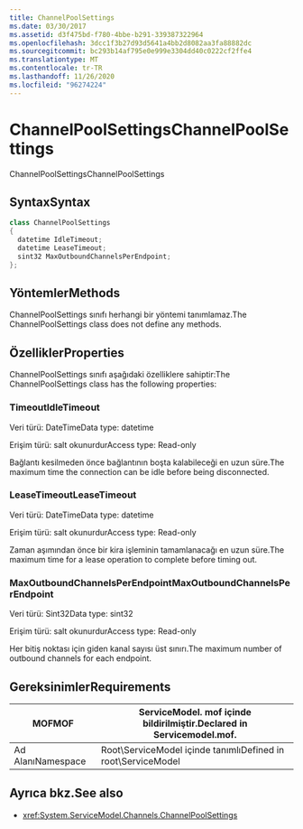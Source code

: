 ```yaml
---
title: ChannelPoolSettings
ms.date: 03/30/2017
ms.assetid: d3f475bd-f780-4bbe-b291-339387322964
ms.openlocfilehash: 3dcc1f3b27d93d5641a4bb2d8082aa3fa88882dc
ms.sourcegitcommit: bc293b14af795e0e999e3304dd40c0222cf2ffe4
ms.translationtype: MT
ms.contentlocale: tr-TR
ms.lasthandoff: 11/26/2020
ms.locfileid: "96274224"
---
```

# <a name="channelpoolsettings"></a><span data-ttu-id="056f4-102">ChannelPoolSettings</span><span class="sxs-lookup"><span data-stu-id="056f4-102">ChannelPoolSettings</span></span>

<span data-ttu-id="056f4-103">ChannelPoolSettings</span><span class="sxs-lookup"><span data-stu-id="056f4-103">ChannelPoolSettings</span></span>  
  
## <a name="syntax"></a><span data-ttu-id="056f4-104">Syntax</span><span class="sxs-lookup"><span data-stu-id="056f4-104">Syntax</span></span>  
  
```csharp
class ChannelPoolSettings  
{  
  datetime IdleTimeout;  
  datetime LeaseTimeout;  
  sint32 MaxOutboundChannelsPerEndpoint;  
};  
```  
  
## <a name="methods"></a><span data-ttu-id="056f4-105">Yöntemler</span><span class="sxs-lookup"><span data-stu-id="056f4-105">Methods</span></span>  

 <span data-ttu-id="056f4-106">ChannelPoolSettings sınıfı herhangi bir yöntemi tanımlamaz.</span><span class="sxs-lookup"><span data-stu-id="056f4-106">The ChannelPoolSettings class does not define any methods.</span></span>  
  
## <a name="properties"></a><span data-ttu-id="056f4-107">Özellikler</span><span class="sxs-lookup"><span data-stu-id="056f4-107">Properties</span></span>  

 <span data-ttu-id="056f4-108">ChannelPoolSettings sınıfı aşağıdaki özelliklere sahiptir:</span><span class="sxs-lookup"><span data-stu-id="056f4-108">The ChannelPoolSettings class has the following properties:</span></span>  
  
### <a name="idletimeout"></a><span data-ttu-id="056f4-109">Timeout</span><span class="sxs-lookup"><span data-stu-id="056f4-109">IdleTimeout</span></span>  

 <span data-ttu-id="056f4-110">Veri türü: DateTime</span><span class="sxs-lookup"><span data-stu-id="056f4-110">Data type: datetime</span></span>  
  
 <span data-ttu-id="056f4-111">Erişim türü: salt okunurdur</span><span class="sxs-lookup"><span data-stu-id="056f4-111">Access type: Read-only</span></span>  
  
 <span data-ttu-id="056f4-112">Bağlantı kesilmeden önce bağlantının boşta kalabileceği en uzun süre.</span><span class="sxs-lookup"><span data-stu-id="056f4-112">The maximum time the connection can be idle before being disconnected.</span></span>  
  
### <a name="leasetimeout"></a><span data-ttu-id="056f4-113">LeaseTimeout</span><span class="sxs-lookup"><span data-stu-id="056f4-113">LeaseTimeout</span></span>  

 <span data-ttu-id="056f4-114">Veri türü: DateTime</span><span class="sxs-lookup"><span data-stu-id="056f4-114">Data type: datetime</span></span>  
  
 <span data-ttu-id="056f4-115">Erişim türü: salt okunurdur</span><span class="sxs-lookup"><span data-stu-id="056f4-115">Access type: Read-only</span></span>  
  
 <span data-ttu-id="056f4-116">Zaman aşımından önce bir kira işleminin tamamlanacağı en uzun süre.</span><span class="sxs-lookup"><span data-stu-id="056f4-116">The maximum time for a lease operation to complete before timing out.</span></span>  
  
### <a name="maxoutboundchannelsperendpoint"></a><span data-ttu-id="056f4-117">MaxOutboundChannelsPerEndpoint</span><span class="sxs-lookup"><span data-stu-id="056f4-117">MaxOutboundChannelsPerEndpoint</span></span>  

 <span data-ttu-id="056f4-118">Veri türü: Sint32</span><span class="sxs-lookup"><span data-stu-id="056f4-118">Data type: sint32</span></span>  
  
 <span data-ttu-id="056f4-119">Erişim türü: salt okunurdur</span><span class="sxs-lookup"><span data-stu-id="056f4-119">Access type: Read-only</span></span>  
  
 <span data-ttu-id="056f4-120">Her bitiş noktası için giden kanal sayısı üst sınırı.</span><span class="sxs-lookup"><span data-stu-id="056f4-120">The maximum number of outbound channels for each endpoint.</span></span>  
  
## <a name="requirements"></a><span data-ttu-id="056f4-121">Gereksinimler</span><span class="sxs-lookup"><span data-stu-id="056f4-121">Requirements</span></span>  
  
|<span data-ttu-id="056f4-122">MOF</span><span class="sxs-lookup"><span data-stu-id="056f4-122">MOF</span></span>|<span data-ttu-id="056f4-123">ServiceModel. mof içinde bildirilmiştir.</span><span class="sxs-lookup"><span data-stu-id="056f4-123">Declared in Servicemodel.mof.</span></span>|  
|---------|-----------------------------------|  
|<span data-ttu-id="056f4-124">Ad Alanı</span><span class="sxs-lookup"><span data-stu-id="056f4-124">Namespace</span></span>|<span data-ttu-id="056f4-125">Root\ServiceModel içinde tanımlı</span><span class="sxs-lookup"><span data-stu-id="056f4-125">Defined in root\ServiceModel</span></span>|  
  
## <a name="see-also"></a><span data-ttu-id="056f4-126">Ayrıca bkz.</span><span class="sxs-lookup"><span data-stu-id="056f4-126">See also</span></span>

- <xref:System.ServiceModel.Channels.ChannelPoolSettings>
